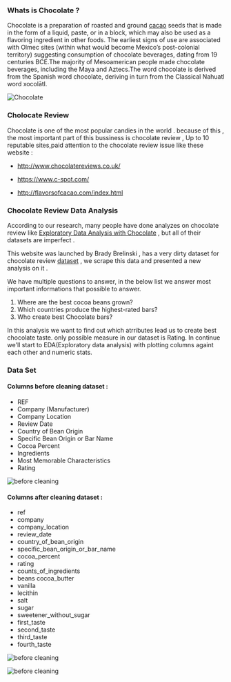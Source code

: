 ### Whats is Chocolate ?
Chocolate is a preparation of roasted and ground [cacao](https://en.wikipedia.org/wiki/Theobroma_cacao) seeds that is made in the form of a liquid, paste, or in a block, which may also be used as a flavoring ingredient in other foods. The earliest signs of use are associated with Olmec sites (within what would become Mexico’s post-colonial territory) suggesting consumption of chocolate beverages, dating from 19 centuries BCE.The majority of Mesoamerican people made chocolate beverages, including the Maya and Aztecs.The word chocolate is derived from the Spanish word chocolate, deriving in turn from the Classical Nahuatl word xocolātl.

![Chocolate](https://github.com/BahramJannesar/Chocolate_reveiw_data_analysis/blob/master/image/istock-522735736.jpg)

### Cholocate Review 
Chocolate is one of the most popular candies in the world . because of this , the most important part of this bussiness is chocolate review , Up to 10 reputable sites,paid attention to the chocolate review issue like these website :

* http://www.chocolatereviews.co.uk/

* https://www.c-spot.com/

* http://flavorsofcacao.com/index.html

### Chocolate Review Data Analysis
According to our research, many people have done analyzes on chocolate review like [Exploratory Data Analysis with Chocolate](https://www.kaggle.com/thedatabeast/exploratory-data-analysis-with-chocolate) , but all of  their datasets are imperfect .

This website was launched by Brady Brelinski , has a very dirty dataset for chocolate review [dataset](http://flavorsofcacao.com/chocolate_database.html) , we scrape this data and presented a new analysis on it .

We have multiple questions to answer, in the below list we answer most important informations that possible to answer.
1. Where are the best cocoa beans grown?
2. Which countries produce the highest-rated bars?
3. Who create best Chocolate bars?

In this analysis we want to find out which atrributes lead us to create best chocolate taste. only possible measure in our dataset is Rating. In continue we'll start to EDA(Exploratory data analysis) with plotting columns againt each other and numeric stats.

### Data Set

#### Columns before cleaning dataset :

* REF
* Company (Manufacturer)
* Company Location
* Review Date
* Country of Bean Origin
* Specific Bean Origin or Bar Name
* Cocoa Percent
* Ingredients
* Most Memorable Characteristics
* Rating

![before cleaning](https://github.com/BahramJannesar/Chocolate_reveiw_data_analysis/blob/master/image/table_before_cleaning.png)

#### Columns after cleaning dataset :

* ref
* company
* company_location
* review_date
* country_of_bean_origin
* specific_bean_origin_or_bar_name
* cocoa_percent
* rating
* counts_of_ingredients
* beans	cocoa_butter
* vanilla
* lecithin
* salt
* sugar
* sweetener_without_sugar
* first_taste
* second_taste
* third_taste
* fourth_taste


![before cleaning](https://github.com/BahramJannesar/Chocolate_reveiw_data_analysis/blob/master/image/table1.png)


![before cleaning](https://github.com/BahramJannesar/Chocolate_reveiw_data_analysis/blob/master/image/table2.png)

















